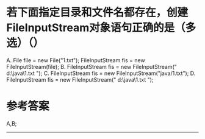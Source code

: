 # 若下面指定目录和文件名都存在，创建FileInputStream对象语句正确的是（多选）（）

A. File file = new File("1.txt"); FileInputStream fis = new FileInputStream(file);
B. FileInputStream fis = new FileInputStream(" d:\\java\\1.txt ");
C. FileInputStream fis = new FileInputStream("java/1.txt");
D. FileInputStream fis = new FileInputStream(" d:\java\1.txt ");


# 参考答案

A,B;


---



